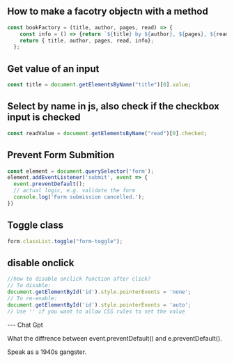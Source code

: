 ## How to make a facotry objectn with a method

```jsx
const bookFactory = (title, author, pages, read) => {
    const info = () => {return `${title} by ${author}, ${pages}, ${read}`}
    return { title, author, pages, read, info};
  };
```

## Get value of an input

```jsx
const title = document.getElementsByName("title")[0].value;
```

## Select by name in js, also check if the checkbox input is checked

```jsx
const readValue = document.getElementsByName("read")[0].checked;
```

##  Prevent Form Submition

```jsx
const element = document.querySelector('form');
element.addEventListener('submit', event => {
  event.preventDefault();
  // actual logic, e.g. validate the form
  console.log('Form submission cancelled.');
})
```

## Toggle class

```jsx
form.classList.toggle("form-toggle");
```

## disable onclick

```jsx
//how to disable onclick function after click?
// To disable:    
document.getElementById('id').style.pointerEvents = 'none';
// To re-enable:
document.getElementById('id').style.pointerEvents = 'auto'; 
// Use '' if you want to allow CSS rules to set the value
```

--- Chat Gpt

What the diffrence between event.preventDefault() and e.preventDefault().

Speak as a 1940s gangster.